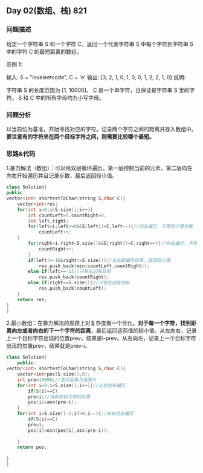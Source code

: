 ## Day 02(数组、栈) 821

### 问题描述
给定一个字符串 S 和一个字符 C。返回一个代表字符串 S 中每个字符到字符串 S 中的字符 C 的最短距离的数组。

示例 1:

输入: S = "loveleetcode", C = 'e'
输出: [3, 2, 1, 0, 1, 0, 0, 1, 2, 2, 1, 0]
说明:

字符串 S 的长度范围为 [1, 10000]。
C 是一个单字符，且保证是字符串 S 里的字符。
S 和 C 中的所有字母均为小写字母。

### 问题分析
以当前位为基准，开始寻找对应的字符。记录两个字符之间的距离并存入数组中。**要注意有的字符夹在两个目标字符之间，则需要比较哪个最短。**

### 思路&代码
1.暴力解法（数组）：可以用双层循环遍历，第一层控制当前的元素，第二层向左向右开始遍历并且记录步数，最后返回较小值。
``` c++
class Solution{
public:
vector<int> shortestToChar(string S,char C){
	vector<int>res;
	for(int i=0;i<S.size();i++){
		int countLeft=0,countRight=0;
		int left,right;
		for(left=i;left>=0&&S[left]!=C;left--){//向左遍历，不等则计算步数
			countLeft++;
	}
		for(right=i;right<S.szie()&&S[right]!=C;right++){//向右遍历，不等则计算步数
			countRight++;
		}
		if(left!=-1&&right!=S.size())//左右都遍历结束，返回较小值
			res.push_back(min(countLeft,countRight));
		else if(left==-1)//只有右边有目标
			res.push_back(countRight);
		else if(right==S.size())//只有左边有目标
			res.push_back(countLeft);
	}
	return res;
}
}
```
2.最小数组：在暴力解法的思路上对复杂度做一个优化。**对于每一个字符，找到距离向左或者向右的下一个字符的距离**，最后返回这两值的较小值。从左向右，记录上一个目标字符出现的位置prev，结果是i-prev。从右向左，记录上一个目标字符出现的位置prev，结果就是prev-i。
``` c++
class Solution{
	public:
vector<int> shortestToChar(string S,char C){
	vector<int>pos(S.size(),0);
	int pre=10000;//表示距离为无限大
	for(int i=0;i<S.size();i++){//从左往右遍历
		if(S[i]==C)
		pre=i;//当前目标字符的位置
		pos[i]=ans(pre-i);
	}
	for(int i=S.size()-1;i?=0;i--){//从右往左遍历
		if(S[i]==C)
		pre=i;
		pos[i]=min(pos[i],abs(pre-i));
		
	}
	return pos;
	
}
}
```